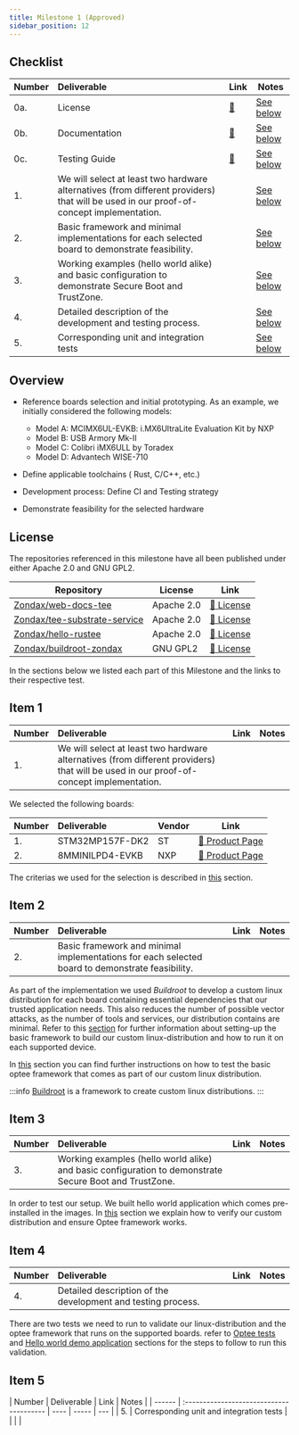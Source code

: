 ```yaml
---
title: Milestone 1 (Approved)
sidebar_position: 12
---
```


## Checklist

| Number | Deliverable                                                                                                                            | Link                     | Notes                       |
|--------|:---------------------------------------------------------------------------------------------------------------------------------------|--------------------------|-----------------------------|
| 0a.    | License                                                                                                                                | [:link:](#license)       | [See below](#license)       |
| 0b.    | Documentation                                                                                                                          | [:link:](#documentation) | [See below](#documentation) |
| 0c.    | Testing Guide                                                                                                                          | [:link:](#testing-guide) | [See below](#testing-guide) |
| 1.     | We will select at least two hardware alternatives (from different providers) that will be used in our proof-of-concept implementation. |                          | [See below](#item-1)        |
| 2.     | Basic framework and minimal implementations for each selected board to demonstrate feasibility.                                        |                          | [See below](#item-2)        |
| 3.     | Working examples (hello world alike) and basic configuration to demonstrate Secure Boot and TrustZone.                                 |                          | [See below](#item-3)        |
| 4.     | Detailed description of the development and testing process.                                                                           |                          | [See below](#item-4)        |
| 5.     | Corresponding unit and integration tests                                                                                               |                          | [See below](#item-5)        |

## Overview

- Reference boards selection and initial prototyping. As an example, we initially
  considered the following models:

  - Model A: MCIMX6UL-EVKB: i.MX6UltraLite Evaluation Kit by NXP
  - Model B: USB Armory Mk-II
  - Model C: Colibri iMX6ULL by Toradex
  - Model D: Advantech WISE-710

- Define applicable toolchains ( Rust, C/C++, etc.)
- Development process: Define CI and Testing strategy
- Demonstrate feasibility for the selected hardware

## License

The repositories referenced in this milestone have all been published under either Apache 2.0 and GNU GPL2.

| Repository                                                                      | License    | Link                                                                                            |
|---------------------------------------------------------------------------------|------------|-------------------------------------------------------------------------------------------------|
| [Zondax/web-docs-tee](https://github.com/Zondax/web-docs-tee)                   | Apache 2.0 | [:page_facing_up: License](https://github.com/Zondax/tee-docs/blob/master/LICENSE)              |
| [Zondax/tee-substrate-service](https://github.com/Zondax/tee-substrate-service) | Apache 2.0 | [:page_facing_up: License](https://github.com/Zondax/tee-substrate-service/blob/master/LICENSE) |
| [Zondax/hello-rustee](https://github.com/Zondax/hello-rustee)                   | Apache 2.0 | [:page_facing_up: License](https://github.com/Zondax/hello-rustee/blob/rustee_app/LICENSE)      |
| [Zondax/buildroot-zondax](https://github.com/Zondax/buildroot-zondax)           | GNU GPL2   | [:page_facing_up: License](https://github.com/Zondax/buildroot-zondax/blob/master/LICENSE)      |

In the sections below we listed each part of this Milestone and the
links to their respective test.

## Item 1

| Number | Deliverable                                                                                                                            | Link | Notes |
|--------|:---------------------------------------------------------------------------------------------------------------------------------------|------|-------|
| 1.     | We will select at least two hardware alternatives (from different providers) that will be used in our proof-of-concept implementation. |      |       |

We selected the following boards:

| Number | Deliverable     | Vendor | Link                                                                                         |
|--------|:----------------|--------|----------------------------------------------------------------------------------------------|
| 1.     | STM32MP157F-DK2 | ST     | [:page_facing_up: Product Page](https://www.st.com/en/evaluation-tools/stm32mp157f-dk2.html) |
| 2.     | 8MMINILPD4-EVKB | NXP    | [:page_facing_up: Product Page](https://www.nxp.com/part/8MMINILPD4-EVKB#/)                  |

The criterias we used for the selection is described in [this](../10.HardwareSelection.md) section.

## Item 2

| Number | Deliverable                                                                                     | Link | Notes |
|--------|:------------------------------------------------------------------------------------------------|------|-------|
| 2.     | Basic framework and minimal implementations for each selected board to demonstrate feasibility. |      |       |

As part of the implementation we used _Buildroot_ to develop a custom linux distribution for
each board containing essential dependencies that our trusted application
needs. This also reduces the number of possible vector attacks, as the number of tools and services, our distribution contains are minimal.
Refer to this [section](../technical/BSP/intro) for further information about setting-up the basic framework to build
our custom linux-distribution and how to run it on each supported device.

In [this](../80.Other/xtests.md) section you can find further instructions on how to test the basic optee
framework that comes as part of our custom linux distribution.

:::info
[Buildroot](https://buildroot.org/) is a framework to create custom linux distributions.
:::

## Item 3

| Number | Deliverable                                                                                            | Link | Notes |
|--------|:-------------------------------------------------------------------------------------------------------|------|-------|
| 3.     | Working examples (hello world alike) and basic configuration to demonstrate Secure Boot and TrustZone. |      |       |

In order to test our setup. We built hello world application which
comes pre-installed in the images. In [this](../40.Development/42.HelloRusteeDemo.md) section we explain how to
verify our custom distribution and ensure Optee framework works.

## Item 4

| Number | Deliverable                                                  | Link | Notes |
|--------|:-------------------------------------------------------------|------|-------|
| 4.     | Detailed description of the development and testing process. |      |       |

There are two tests we need to run to validate our linux-distribution and
the optee framework that runs on the supported boards.
refer to [Optee tests](../80.Other/xtests.md) and [Hello world demo application](../40.Development/42.HelloRusteeDemo.md) sections for
the steps to follow to run this validation.

## Item 5

| Number | Deliverable                              | Link | Notes |
| ------ | :--------------------------------------- | ---- | ----- | --- |
| 5.     | Corresponding unit and integration tests |      |       |     |
